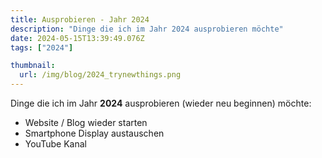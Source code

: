```yaml
---
title: Ausprobieren - Jahr 2024
description: "Dinge die ich im Jahr 2024 ausprobieren möchte"
date: 2024-05-15T13:39:49.076Z
tags: ["2024"]

thumbnail:
  url: /img/blog/2024_trynewthings.png
---
```


Dinge die ich im Jahr **2024** ausprobieren (wieder neu beginnen) möchte:

- Website / Blog wieder starten
- Smartphone Display austauschen
- YouTube Kanal